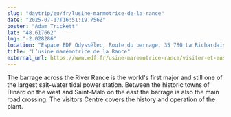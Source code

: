 ```yaml
---
slug: "daytrip/eu/fr/lusine-marmotrice-de-la-rance"
date: "2025-07-17T16:51:19.756Z"
poster: "Adam Trickett"
lat: "48.617662"
lng: "-2.028286"
location: "Espace EDF Odyssélec, Route du barrage, 35 780 La Richardais, FRANCE"
title: "L’usine marémotrice de la Rance"
external_url: https://www.edf.fr/usine-maremotrice-rance/visiter-et-enseigner
---
```

The barrage across the River Rance is the world's first major and still one of the largest salt-water tidal power station. Between the historic towns of Dinard on the west and Saint-Malo on the east the barrage is also the main road crossing. The visitors Centre covers the history and operation of the plant.